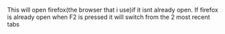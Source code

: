 This will open firefox(the browser that i use)if it isnt already open.
If firefox is already open when F2 is pressed it will switch from the 2 most recent tabs